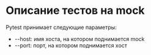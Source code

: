 # Описание тестов на mock

Pytest принимает следующие параметры:
- --host: имя хоста, на котором поднимается mock
- --port: порт, на котором поднимается хост
